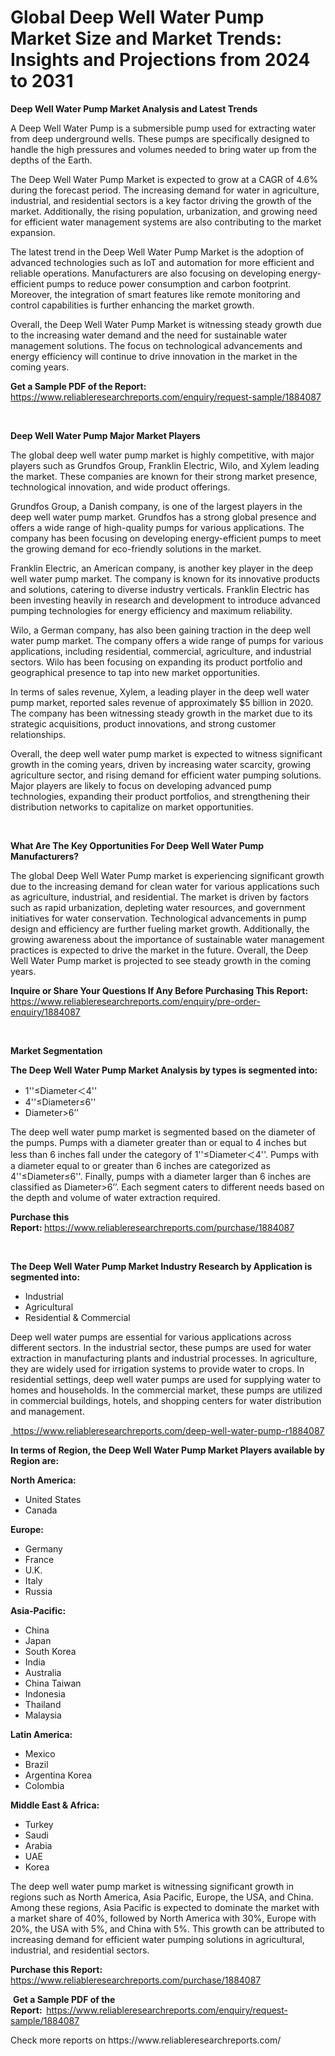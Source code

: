 <p><h1>Global Deep Well Water Pump Market Size and Market Trends: Insights and Projections from 2024 to 2031</h1></p><p><strong>Deep Well Water Pump Market Analysis and Latest Trends</strong></p>
<p><p>A Deep Well Water Pump is a submersible pump used for extracting water from deep underground wells. These pumps are specifically designed to handle the high pressures and volumes needed to bring water up from the depths of the Earth.</p><p>The Deep Well Water Pump Market is expected to grow at a CAGR of 4.6% during the forecast period. The increasing demand for water in agriculture, industrial, and residential sectors is a key factor driving the growth of the market. Additionally, the rising population, urbanization, and growing need for efficient water management systems are also contributing to the market expansion.</p><p>The latest trend in the Deep Well Water Pump Market is the adoption of advanced technologies such as IoT and automation for more efficient and reliable operations. Manufacturers are also focusing on developing energy-efficient pumps to reduce power consumption and carbon footprint. Moreover, the integration of smart features like remote monitoring and control capabilities is further enhancing the market growth.</p><p>Overall, the Deep Well Water Pump Market is witnessing steady growth due to the increasing water demand and the need for sustainable water management solutions. The focus on technological advancements and energy efficiency will continue to drive innovation in the market in the coming years.</p></p>
<p><strong>Get a Sample PDF of the Report:&nbsp;</strong> <a href="https://www.reliableresearchreports.com/enquiry/request-sample/1884087">https://www.reliableresearchreports.com/enquiry/request-sample/1884087</a></p>
<p>&nbsp;</p>
<p><strong>Deep Well Water Pump Major Market Players</strong></p>
<p><p>The global deep well water pump market is highly competitive, with major players such as Grundfos Group, Franklin Electric, Wilo, and Xylem leading the market. These companies are known for their strong market presence, technological innovation, and wide product offerings.</p><p>Grundfos Group, a Danish company, is one of the largest players in the deep well water pump market. Grundfos has a strong global presence and offers a wide range of high-quality pumps for various applications. The company has been focusing on developing energy-efficient pumps to meet the growing demand for eco-friendly solutions in the market.</p><p>Franklin Electric, an American company, is another key player in the deep well water pump market. The company is known for its innovative products and solutions, catering to diverse industry verticals. Franklin Electric has been investing heavily in research and development to introduce advanced pumping technologies for energy efficiency and maximum reliability.</p><p>Wilo, a German company, has also been gaining traction in the deep well water pump market. The company offers a wide range of pumps for various applications, including residential, commercial, agriculture, and industrial sectors. Wilo has been focusing on expanding its product portfolio and geographical presence to tap into new market opportunities.</p><p>In terms of sales revenue, Xylem, a leading player in the deep well water pump market, reported sales revenue of approximately $5 billion in 2020. The company has been witnessing steady growth in the market due to its strategic acquisitions, product innovations, and strong customer relationships.</p><p>Overall, the deep well water pump market is expected to witness significant growth in the coming years, driven by increasing water scarcity, growing agriculture sector, and rising demand for efficient water pumping solutions. Major players are likely to focus on developing advanced pump technologies, expanding their product portfolios, and strengthening their distribution networks to capitalize on market opportunities.</p></p>
<p>&nbsp;</p>
<p><strong>What Are The Key Opportunities For Deep Well Water Pump Manufacturers?</strong></p>
<p><p>The global Deep Well Water Pump market is experiencing significant growth due to the increasing demand for clean water for various applications such as agriculture, industrial, and residential. The market is driven by factors such as rapid urbanization, depleting water resources, and government initiatives for water conservation. Technological advancements in pump design and efficiency are further fueling market growth. Additionally, the growing awareness about the importance of sustainable water management practices is expected to drive the market in the future. Overall, the Deep Well Water Pump market is projected to see steady growth in the coming years.</p></p>
<p><strong>Inquire or Share Your Questions If Any Before Purchasing This Report:</strong> <a href="https://www.reliableresearchreports.com/enquiry/pre-order-enquiry/1884087">https://www.reliableresearchreports.com/enquiry/pre-order-enquiry/1884087</a></p>
<p>&nbsp;</p>
<p><strong>Market Segmentation</strong></p>
<p><strong>The Deep Well Water Pump Market Analysis by types is segmented into:</strong></p>
<p><ul><li>1''≤Diameter＜4''</li><li>4''≤Diameter≤6''</li><li>Diameter>6’’</li></ul></p>
<p><p>The deep well water pump market is segmented based on the diameter of the pumps. Pumps with a diameter greater than or equal to 4 inches but less than 6 inches fall under the category of 1''≤Diameter＜4''. Pumps with a diameter equal to or greater than 6 inches are categorized as 4''≤Diameter≤6''. Finally, pumps with a diameter larger than 6 inches are classified as Diameter>6’’. Each segment caters to different needs based on the depth and volume of water extraction required.</p></p>
<p><strong>Purchase this Report:&nbsp;</strong><a href="https://www.reliableresearchreports.com/purchase/1884087">https://www.reliableresearchreports.com/purchase/1884087</a></p>
<p>&nbsp;</p>
<p><strong>The Deep Well Water Pump Market Industry Research by Application is segmented into:</strong></p>
<p><ul><li>Industrial</li><li>Agricultural</li><li>Residential & Commercial</li></ul></p>
<p><p>Deep well water pumps are essential for various applications across different sectors. In the industrial sector, these pumps are used for water extraction in manufacturing plants and industrial processes. In agriculture, they are widely used for irrigation systems to provide water to crops. In residential settings, deep well water pumps are used for supplying water to homes and households. In the commercial market, these pumps are utilized in commercial buildings, hotels, and shopping centers for water distribution and management.</p></p>
<p><a href="https://www.reliableresearchreports.com/deep-well-water-pump-r1884087">&nbsp;https://www.reliableresearchreports.com/deep-well-water-pump-r1884087</a></p>
<p><strong>In terms of Region, the Deep Well Water Pump Market Players available by Region are:</strong></p>
<p>
    <p> <strong> North America: </strong>
        <ul>
            <li>United States</li>
            <li>Canada</li>
        </ul>
        </p> 
    <p> <strong> Europe: </strong>
        <ul>
            <li>Germany</li>
            <li>France</li>
            <li>U.K.</li>
            <li>Italy</li>
            <li>Russia</li>
        </ul>
        </p> 
    <p> <strong> Asia-Pacific: </strong>
        <ul>
            <li>China</li>
            <li>Japan</li>
            <li>South Korea</li>
            <li>India</li>
            <li>Australia</li>
            <li>China Taiwan</li>
            <li>Indonesia</li>
            <li>Thailand</li>
            <li>Malaysia</li>
        </ul>
        </p> 
    <p> <strong> Latin America: </strong>
        <ul>
            <li>Mexico</li>
            <li>Brazil</li>
            <li>Argentina Korea</li>
            <li>Colombia</li>
        </ul>
        </p> 
    <p> <strong> Middle East & Africa: </strong>
        <ul>
            <li>Turkey</li>
            <li>Saudi</li>
            <li>Arabia</li>
            <li>UAE</li>
            <li>Korea</li>
        </ul>
    </p>
    </p>
<p><p>The deep well water pump market is witnessing significant growth in regions such as North America, Asia Pacific, Europe, the USA, and China. Among these regions, Asia Pacific is expected to dominate the market with a market share of 40%, followed by North America with 30%, Europe with 20%, the USA with 5%, and China with 5%. This growth can be attributed to increasing demand for efficient water pumping solutions in agricultural, industrial, and residential sectors.</p></p>
<p><strong>Purchase this Report: </strong><a href="https://www.reliableresearchreports.com/purchase/1884087">https://www.reliableresearchreports.com/purchase/1884087</a></p>
<p>&nbsp;<strong>Get a Sample PDF of the Report:&nbsp;&nbsp;</strong><a href="https://www.reliableresearchreports.com/enquiry/request-sample/1884087">https://www.reliableresearchreports.com/enquiry/request-sample/1884087</a></p>
<p><strong></strong></p>
<p>Check more reports on https://www.reliableresearchreports.com/</p>